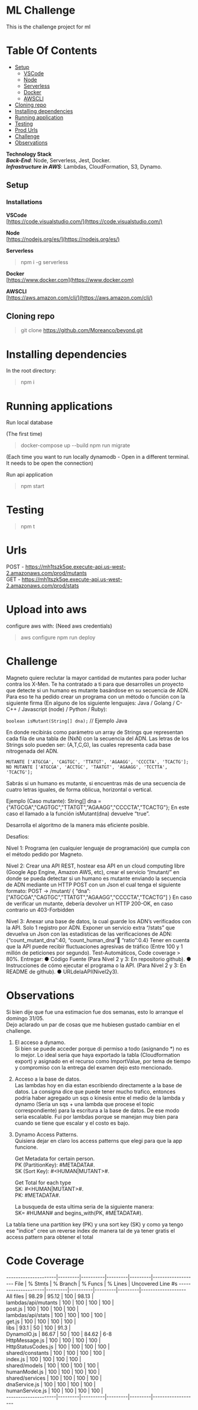 # ML Challenge

This is the challenge project for ml

# Table Of Contents

- [Setup](#setup)
  - [VSCode](#vscode)
  - [Node](#node)
  - [Serverless](#serverless)
  - [Docker](#docker)
  - [AWSCLI](#awscli)
- [Cloning repo](#cloning-repo)
- [Installing dependencies](#installing-dependencies)
- [Running application](#running-application)
- [Testing](#testing)
- [Prod Urls](#urls)
- [Challenge](#challenge)
- [Observations](#observations)

**Technology Stack**  
**_Back-End_**: Node, Serverless, Jest, Docker.  
**_Infrastructure in AWS_**: Lambdas, CloudFormation, S3, Dynamo.

## Setup

### Installations

**VSCode**  
[https://code.visualstudio.com/](https://code.visualstudio.com/)

**Node**  
[https://nodejs.org/es/](https://nodejs.org/es/)

**Serverless**

> npm i -g serverless

**Docker**  
[https://www.docker.com](https://www.docker.com)

**AWSCLI**  
[https://aws.amazon.com/cli/](https://aws.amazon.com/cli/)

## Cloning repo

> git clone https://github.com/Moreanco/beyond.git

# Installing dependencies

In the root directory:

> npm i

# Running applications

Run local database

(The first time)

> docker-compose up --build
> npm run migrate

(Each time you want to run locally dynamodb - Open in a different terminal. It needs to be open the connection)

Run api application

> npm start

# Testing

> npm t

# Urls

POST - https://mh1tszk5qe.execute-api.us-west-2.amazonaws.com/prod/mutants  
GET - https://mh1tszk5qe.execute-api.us-west-2.amazonaws.com/prod/stats

# Upload into aws

configure aws with:
(Need aws credentials)

> aws configure
> npm run deploy

# Challenge

Magneto quiere reclutar la mayor cantidad de mutantes para poder luchar contra los X-Men.
Te ha contratado a ti para que desarrolles un proyecto que detecte si un humano es mutante basándose en su secuencia de ADN.
Para eso te ha pedido crear un programa con un método o función con la siguiente firma (En alguno de los siguiente lenguajes: Java / Golang / C-C++ / Javascript (node) / Python / Ruby):

`boolean isMutant(String[] dna);` // Ejemplo Java

En donde recibirás como parámetro un array de Strings que representan cada fila de una tabla de (NxN) con la secuencia del ADN. Las letras de los Strings solo pueden ser: (A,T,C,G), las cuales representa cada base nitrogenada del ADN.

```
MUTANTE ['ATGCGA', 'CAGTGC', 'TTATGT', 'AGAAGG', 'CCCCTA', 'TCACTG'];
NO MUTANTE ['ATGCGA', 'ACCTGC', 'TAATGT', 'AGAAGG', 'TCCTTA', 'TCACTG'];
```

Sabrás si un humano es mutante, si encuentras ​más de una secuencia de cuatro letras
iguales​, de forma oblicua, horizontal o vertical.

Ejemplo (Caso mutante):
String[] dna = {"ATGCGA","CAGTGC","TTATGT","AGAAGG","CCCCTA","TCACTG"}; En este caso el llamado a la función isMutant(dna) devuelve “true”.

Desarrolla el algoritmo de la manera más eficiente posible.

Desafíos:

Nivel 1:
Programa (en cualquier lenguaje de programación) que cumpla con el método pedido por Magneto.

Nivel 2:
Crear una API REST, hostear esa API en un cloud computing libre (Google App Engine, Amazon AWS, etc), crear el servicio “/mutant/” en donde se pueda detectar si un humano es mutante enviando la secuencia de ADN mediante un HTTP POST con un Json el cual tenga el siguiente formato:
POST → /mutant/
{ “dna”:["ATGCGA","CAGTGC","TTATGT","AGAAGG","CCCCTA","TCACTG"] }
En caso de verificar un mutante, debería devolver un HTTP 200-OK, en caso contrario un 403-Forbidden

Nivel 3:
Anexar una base de datos, la cual guarde los ADN’s verificados con la API.
Solo 1 registro por ADN.
Exponer un servicio extra “/stats” que devuelva un Json con las estadísticas de las verificaciones de ADN: {“count_mutant_dna”:40, “count_human_dna”:100: “ratio”:0.4}
Tener en cuenta que la API puede recibir fluctuaciones agresivas de tráfico (Entre 100 y 1 millón de peticiones por segundo).
Test-Automáticos, Code coverage > 80%.
Entregar:
● Código Fuente (Para Nivel 2 y 3: En repositorio github).
● Instrucciones de cómo ejecutar el programa o la API. (Para Nivel 2 y 3: En README de
github).
● URLdelaAPI(Nivel2y3).

# Observations

Si bien dije que fue una estimacion fue dos semanas, esto lo arranque el domingo 31/05.  
Dejo aclarado un par de cosas que me hubiesen gustado cambiar en el challenge.

1. El acceso a dynamo.  
   Si bien se puede acceder porque di permiso a todo (asignando \*) no es lo mejor. Lo ideal seria que haya exportado la tabla (Cloudformation export) y asignado en el recurso como ImportValue, por tema de tiempo y compromiso con la entrega del examen dejo esto mencionado.

2. Acceso a la base de datos.  
   Las lambdas hoy en dia estan escribiendo directamente a la base de datos. La consigna dice que puede tener mucho trafico, entonces podria haber agregado un sqs o kinesis entre el medio de la lambda y dynamo (Seria un sqs + una lambda que procese el topic correspondiente) para la escritura a la base de datos. De ese modo seria escalable.
   Fui por lambdas porque se manejan muy bien para cuando se tiene que escalar y el costo es bajo.

3. Dynamo Access Patterns.  
   Quisiera dejar en claro los access patterns que elegi para que la app funcione.

   Get Metadata for certain person.  
   PK (PartitionKey): #METADATA#<id>.  
   SK (Sort Key): #<HUMAN|MUTANT>#.

   Get Total for each type  
   SK: #<HUMAN|MUTANT>#.  
   PK: #METADATA#<id>.

   La busqueda de esta ultima seria de la siguiente manera:  
   SK= #HUMAN# and begins_with(PK, #METADATA#).

La tabla tiene una partition key (PK) y una sort key (SK)
y como ya tengo ese "indice" cree un reverse index de manera tal de ya tener gratis el access pattern para obtener el total

# Code Coverage

---------------------|---------|----------|---------|---------|-------------------
File                 | % Stmts | % Branch | % Funcs | % Lines | Uncovered Line #s 
---------------------|---------|----------|---------|---------|-------------------
All files            |   98.29 |    95.12 |     100 |   98.13 |                   
 lambdas/api/mutants |     100 |      100 |     100 |     100 |                   
  post.js            |     100 |      100 |     100 |     100 |                   
 lambdas/api/stats   |     100 |      100 |     100 |     100 |                   
  get.js             |     100 |      100 |     100 |     100 |                   
 libs                |    93.1 |       50 |     100 |    91.3 |                   
  DynamoIO.js        |   86.67 |       50 |     100 |   84.62 | 6-8               
  HttpMessage.js     |     100 |      100 |     100 |     100 |                   
  HttpStatusCodes.js |     100 |      100 |     100 |     100 |                   
 shared/constants    |     100 |      100 |     100 |     100 |                   
  index.js           |     100 |      100 |     100 |     100 |                   
 shared/models       |     100 |      100 |     100 |     100 |                   
  humanModel.js      |     100 |      100 |     100 |     100 |                   
 shared/services     |     100 |      100 |     100 |     100 |                   
  dnaService.js      |     100 |      100 |     100 |     100 |                   
  humanService.js    |     100 |      100 |     100 |     100 |                   
---------------------|---------|----------|---------|---------|-------------------

